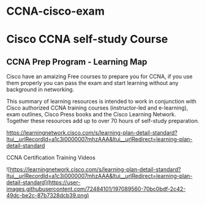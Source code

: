 # CCNA-cisco-exam


# Cisco CCNA self-study Course

## CCNA Prep Program - Learning Map
Cisco have an amaizing Free courses to prepare you for CCNA, if you use them properly you can pass the exam and start learning without any background in networking. 

This summary of learning resources is intended to work in conjunction with Cisco authorized CCNA training courses (instructor-led and e-learning), exam outlines, Cisco Press books and the Cisco Learning Network. Together these resources add up to over 70 hours of self-study preparation.

https://learningnetwork.cisco.com/s/learning-plan-detail-standard?ltui__urlRecordId=a1c3i0000007mhzAAA&ltui__urlRedirect=learning-plan-detail-standard

CCNA Certification Training Videos

![https://learningnetwork.cisco.com/s/learning-plan-detail-standard?ltui__urlRecordId=a1c3i0000007mhzAAA&ltui__urlRedirect=learning-plan-detail-standard](https://user-images.githubusercontent.com/72484101/197089560-70bc0bdf-2c42-49dc-be2c-87b7328dcb39.png)
